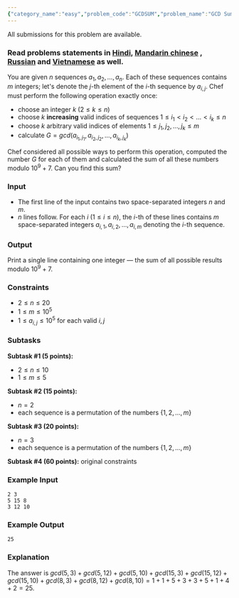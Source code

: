 ```yaml
---
{"category_name":"easy","problem_code":"GCDSUM","problem_name":"GCD Sum","languages_supported":{"0":"C","1":"CPP14","2":"JAVA","3":"PYTH","4":"PYTH 3.6","5":"PYPY","6":"CS2","7":"PAS fpc","8":"PAS gpc","9":"RUBY","10":"PHP","11":"GO","12":"NODEJS","13":"HASK","14":"rust","15":"SCALA","16":"swift","17":"D","18":"PERL","19":"FORT","20":"WSPC","21":"ADA","22":"CAML","23":"ICK","24":"BF","25":"ASM","26":"CLPS","27":"PRLG","28":"ICON","29":"SCM qobi","30":"PIKE","31":"ST","32":"NICE","33":"LUA","34":"BASH","35":"NEM","36":"LISP sbcl","37":"LISP clisp","38":"SCM guile","39":"JS","40":"ERL","41":"TCL","42":"kotlin","43":"PERL6","44":"TEXT","45":"SCM chicken","46":"PYP3","47":"CLOJ","48":"COB","49":"FS"},"max_timelimit":1,"source_sizelimit":50000,"problem_author":"fekete","problem_tester":null,"date_added":"25-07-2018","tags":{"0":"counting","1":"easy","2":"fekete","3":"fekete","4":"gcd","5":"inclusn","6":"likecs","7":"ltime62"},"editorial_url":"https://discuss.codechef.com/problems/GCDSUM","time":{"view_start_date":1532797200,"submit_start_date":1532797200,"visible_start_date":1532797200,"end_date":1735669800},"is_direct_submittable":false,"layout":"problem"}
---
```

<span class="solution-visible-txt">All submissions for this problem are available.</span><h3>Read problems statements in <a href="http://www.codechef.com/download/translated/LTIME62/hindi/GCDSUM.pdf" target="_blank">Hindi,</a>
<a href="http://www.codechef.com/download/translated/LTIME62/mandarin/GCDSUM.pdf" target="_blank">Mandarin chinese</a>
, <a href="http://www.codechef.com/download/translated/LTIME62/russian/GCDSUM.pdf" target="_blank">Russian</a> and <a href="http://www.codechef.com/download/translated/LTIME62/vietnamese/GCDSUM.pdf" target="_blank">Vietnamese</a> as well.</h3>


You are given $n$ sequences $a_1, a_2, \dots, a_n$. Each of these sequences contains $m$ integers; let's denote the $j$-th element of the $i$-th sequence by $a_{i,j}$. Chef must perform the following operation exactly once:
- choose an integer $k$ ($2 \le k \le n$)
- choose $k$ **increasing** valid indices of sequences $1 \leq i_1 < i_2 < \dots < i_k \leq n$
- choose $k$ arbitrary valid indices of elements $1 \leq j_1, j_2, \dots, j_k \leq m$
- calculate $G = gcd(a_{i_1, j_1}, a_{i_2, j_2}, \dots, a_{i_k, j_k})$

Chef considered all possible ways to perform this operation, computed the number $G$ for each of them and calculated the sum of all these numbers modulo $10^9+7$. Can you find this sum?

### Input
- The first line of the input contains two space-separated integers $n$ and $m$.
- $n$ lines follow. For each $i$ ($1 \le i \le n$), the $i$-th of these lines contains $m$ space-separated integers $a_{i,1}, a_{i,2}, \dots, a_{i,m}$ denoting the $i$-th sequence.

### Output
Print a single line containing one integer — the sum of all possible results modulo $10^9 + 7$.

### Constraints 
- $2 \le n \le 20$
- $1 \le m \le 10^5$
- $1 \le a_{i, j} \le 10^5$ for each valid $i, j$

### Subtasks
**Subtask #1 (5 points):**
- $2 \le n \le 10$
- $1 \le m \le 5$

**Subtask #2 (15 points):**
- $n = 2$
- each sequence is a permutation of the numbers $\{1, 2, \dots, m\}$


**Subtask #3 (20 points):**
- $n = 3$
- each sequence is a permutation of the numbers $\{1, 2, \dots, m\}$


**Subtask #4 (60 points):** original constraints

### Example Input
```
2 3
5 15 8
3 12 10
```

### Example Output
```
25
```

### Explanation
The answer is $gcd(5, 3) + gcd(5, 12) + gcd(5, 10) + gcd(15, 3) + gcd(15, 12) + gcd(15, 10) + gcd(8, 3) + gcd(8, 12) + gcd(8, 10) = 1 + 1 + 5 + 3 + 3 + 5 + 1 + 4 + 2 = 25$.
